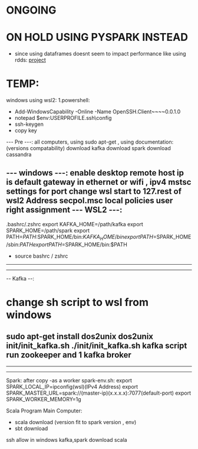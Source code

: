 # ONGOING
# ON HOLD USING PYSPARK INSTEAD 
- since using dataframes doesnt seem to impact performance like using rdds: 
[project](https://github.com/cohenyuval315/Price-Prediction-Pipeline)
# TEMP: 
windows using wsl2:
1.powershell:
- Add-WindowsCapability -Online -Name OpenSSH.Client~~~~0.0.1.0 
- notepad $env:USERPROFILE\.ssh\config
- ssh-keygen
- copy key

--- Pre ---:
all computers, using sudo apt-get , using documentation:
(versions compatability)
download kafka 
download spark 
download cassandra

--- windows ---:
enable desktop remote host
ip is default gateway in ethernet or wifi , ipv4
mstsc
settings for port
change wsl start to 127.rest of wsl2 Address
secpol.msc
local policies
user right assignment
--- WSL2 ---:
---
.bashrc/.zshrc 
export KAFKA_HOME=/path/kafka
export SPARK_HOME=/path/spark
export PATH=$PATH:$SPARK_HOME/bin:$KAFKA_HOME/bin
export PATH=$SPARK_HOME/sbin:$PATH
export PATH=$SPARK_HOME/bin:$PATH
- source bashrc / zshrc
---
---
-- Kafka --:
# change sh script to wsl from windows
sudo apt-get install dos2unix
dos2unix init/init_kafka.sh
./init/init_kafka.sh
kafka script run zookeeper and 1 kafka broker
-----------
---
-------------


Spark:
after copy
-as a worker spark-env.sh:
export SPARK_LOCAL_IP=ipconfig(wsl)(IPv4 Address)
export SPARK_MASTER_URL=spark://(master-ip)(x.x.x.x):7077(default-port)
export SPARK_WORKER_MEMORY=1g


Scala Program Main Computer:
- scala download (version fit to spark version , env)
- sbt download


ssh allow in windows
kafka,spark download
scala
